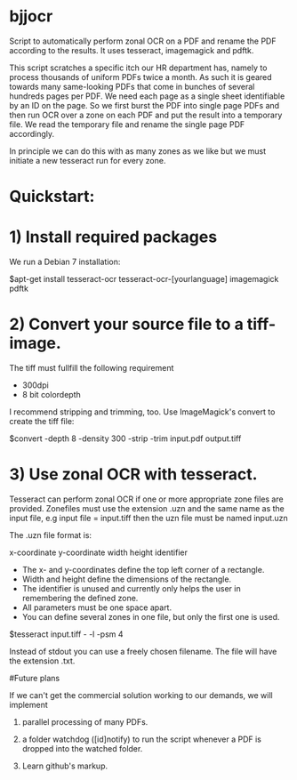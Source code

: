 bjjocr
======

Script to automatically perform zonal OCR on a PDF and rename the PDF according to the results. It uses tesseract, imagemagick and pdftk.

This script scratches a specific itch our HR department has, namely to process thousands of uniform PDFs twice a month. As such it is geared towards many same-looking PDFs that come in bunches of several hundreds pages per PDF. We need each page as a single sheet identifiable by an ID on the page. So we first burst the PDF into single page PDFs and then run OCR over a zone on each PDF and put the result into a temporary file. We read the temporary file and rename the single page PDF accordingly.

In principle we can do this with as many zones as we like but we must initiate a new tesseract run for every zone.

# Quickstart:
# 1) Install required packages

We run a Debian 7 installation:

 $apt-get install tesseract-ocr tesseract-ocr-[yourlanguage] imagemagick pdftk

# 2) Convert your source file to a tiff-image. 

The tiff must fullfill the following requirement
* 300dpi
* 8 bit colordepth

I recommend stripping and trimming, too. Use ImageMagick's convert to create the tiff file:

 $convert -depth 8 -density 300 -strip -trim input.pdf output.tiff

# 3) Use zonal OCR with tesseract. 

Tesseract can perform zonal OCR if one or more appropriate zone files are provided. Zonefiles must use the extension .uzn and the same name as the input file, e.g input file = input.tiff then the uzn file must be named input.uzn

The .uzn file format is:
 
 x-coordinate y-coordinate width height identifier

* The x- and y-coordinates define the top left corner of a rectangle. 
* Width and height define the dimensions of the rectangle. 
* The identifier is unused and currently only helps the user in remembering the defined zone.
* All parameters must be one space apart.
* You can define several zones in one file, but only the first one is used.

 $tesseract input.tiff - -l <yourlanguage> -psm 4 

Instead of stdout you can use a freely chosen filename. The file will have the extension .txt.

#Future plans

If we can't get the commercial solution working to our demands, we will implement

1) parallel processing of many PDFs.

2) a folder watchdog ([id]notify) to run the script whenever a PDF is dropped into the watched folder.

3) Learn github's markup.

